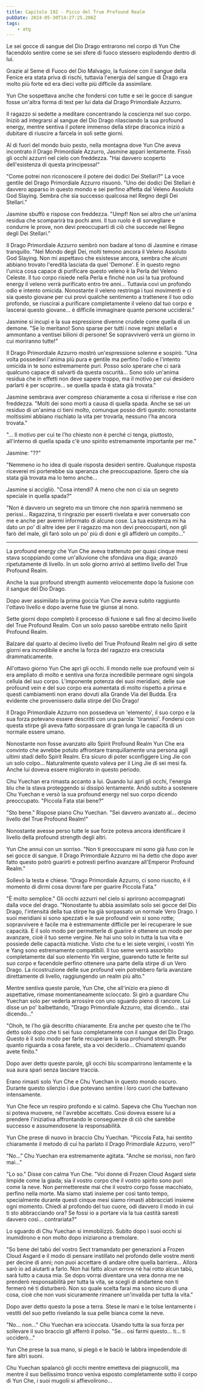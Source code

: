 ```yaml
---
title: Capitolo 192 - Picco del True Profound Realm
pubDate: 2024-05-30T14:27:25.206Z
tags:
    - atg
---
```





Le sei gocce di sangue del Dio Drago entrarono nel corpo di Yun Che facendolo sentire come se sei sfere di fuoco stessero esplodendo dentro di lui.


Grazie al Seme di Fuoco del Dio Malvagio, la fusione con il sangue della Fenice era stata priva di rischi, tuttavia l'energia del sangue di Drago era molto più forte ed era dieci volte più difficile da assimilare.


Yun Che sospettava anche che fondersi con tutte e sei le gocce di sangue fosse un'altra forma di test per lui data dal Drago Primordiale Azzurro.


Il ragazzo si sedette a meditare concentrando la coscienza nel suo corpo. Iniziò ad integrarsi al sangue del Dio Drago rilasciando la sua profound energy, mentre sentiva il potere immenso della stirpe draconica iniziò a dubitare di riuscire a farcela in soli sette giorni.


Al di fuori del mondo buio pesto, nella montagna dove Yun Che aveva incontrato il Drago Primordiale Azzurro, Jasmine apparì lentamente. Fissò gli occhi azzurri nel cielo con freddezza. "Hai davvero scoperto dell'esistenza di questa principessa!"


"Come potrei non riconoscere il potere dei dodici Dei Stellari?" La voce gentile del Drago Primordiale Azzurro risuonò. "Uno dei dodici Dei Stellari è davvero apparso in questo mondo e sei perfino affetta dal Veleno Assoluto God Slaying. Sembra che sia successo qualcosa nel Regno degli Dei Stellari."


Jasmine sbuffò e rispose con freddezza. "Umpf! Non sei altro che un'anima residua che scomparirà tra pochi anni. Il tuo ruolo è di sorvegliare e condurre le prove, non devi preoccuparti di ciò che succede nel Regno degli Dei Stellari."


Il Drago Primordiale Azzurro sembrò non badare al tono di Jasmine e rimase tranquillo. "Nel Mondo degli Dei, molti temono ancora il Veleno Assoluto God Slaying. Non mi aspettavo che esistesse ancora, sembra che alcuni abbiano trovato l'eredità lasciata da quel 'Demone'. E in questo regno l'unica cosa capace di purificare questo veleno è la Perla del Veleno Celeste. Il tuo corpo risiede nella Perla e finché non usi la tua profound energy il veleno verrà purificato entro tre anni... Tuttavia covi un profondo odio e intento omicida. Nonostante il veleno restringa i tuoi movimenti e ci sia questo giovane per cui provi qualche sentimento a trattenere il tuo odio profondo, se riuscirai a purificare completamente il veleno dal tuo corpo e lascerai questo giovane... è difficile immaginare quante persone ucciderai."


Jasmine si incupì e la sua espressione divenne crudele come quella di un demone. "Se lo meritano! Sono sparse per tutti i nove regni stellari e ammontano a ventisei bilioni di persone! Se sopravviverò verrà un giorno in cui moriranno tutte!"


Il Drago Primordiale Azzurro mostrò un'espressione solenne e sospirò. "Una volta possedevi l'anima più pura e gentile ma perfino l'odio e l'intento omicida in te sono estremamente puri. Posso solo sperare che ci sarà qualcuno capace di salvarti da questa oscurità... Sono solo un'anima residua che in effetti non deve sapere troppo, ma il motivo per cui desidero parlarti è per scoprire... se quella spada è stata già trovata."


Jasmine sembrava aver compreso chiaramente a cosa si riferisse e rise con freddezza. "Molti dei sono morti a causa di quella spada. Anche se sei un residuo di un'anima ci tieni molto, comunque posso dirti questo: nonostante moltissimi abbiano rischiato la vita per trovarla, nessuno l'ha ancora trovata."


"... Il motivo per cui te l'ho chiesto non è perché ci tenga, piuttosto, all'interno di quella spada c'è uno spirito estremamente importante per me."


Jasmine: "??"


"Nemmeno io ho idea di quale risposta desideri sentire. Qualunque risposta riceverei mi porterebbe sia speranza che preoccupazione. Spero che sia stata già trovata ma lo temo anche...


Jasmine si accigliò. "Cosa intendi? A meno che non ci sia un segreto speciale in quella spada?"


"Non è davvero un segreto ma un timore che non sparirà nemmeno se perissi... Ragazzina, ti ringrazio per esserti rivelata e aver conversato con me e anche per avermi informato di alcune cose. La tua esistenza mi ha dato un po' di altre idee per il ragazzo ma non devi preoccuparti, non gli farò del male, gli farò solo un po' più di doni e gli affiderò un compito..."


---------------


La profound energy che Yun Che aveva trattenuto per quasi cinque mesi stava scoppiando come un'alluvione che sfondava una diga; avanzò ripetutamente di livello. In un solo giorno arrivò al settimo livello del True Profound Realm.


Anche la sua profound strength aumentò velocemente dopo la fusione con il sangue del Dio Drago.


Dopo aver assimilato la prima goccia Yun Che aveva subito raggiunto l'ottavo livello e dopo averne fuse tre giunse al nono.


Sette giorni dopo completò il processo di fusione e salì fino al decimo livello del True Profound Realm. Con un solo passo sarebbe entrato nello Spirit Profound Realm.


Balzare dal quarto al decimo livello del True Profound Realm nel giro di sette giorni era incredibile e anche la forza del ragazzo era cresciuta drammaticamente.


All'ottavo giorno Yun Che aprì gli occhi. Il mondo nelle sue profound vein si era ampliato di molto e sentiva una forza incredibile permeare ogni singola cellula del suo corpo.
L'imponente potenza dei suoi meridiani, delle sue profound vein e del suo corpo era aumentata di molto rispetto a prima e questi cambiamenti non erano dovuti alla Grande Via del Budda. Era evidente che provenissero dalla stirpe del Dio Drago!


Il Drago Primordiale Azzurro non possedeva un 'elemento', il suo corpo e la sua forza potevano essere descritti con una parola: 'tirannici'. Fondersi con questa stirpe gli aveva fatto sorpassare di gran lunga le capacità di un normale essere umano.


Nonostante non fosse avanzato allo Spirit Profound Realm Yun Che era convinto che avrebbe potuto affrontare tranquillamente una persona agli ultimi stadi dello Spirit Realm. Era sicuro di poter sconfiggere Ling Jie con un solo colpo... Naturalmente questo valeva per il Ling Jie di sei mesi fa. Anche lui doveva essere migliorato in questo periodo.


Chu Yuechan era rimasta accanto a lui. Quando lui aprì gli occhi, l'energia blu che la stava proteggendo si dissipò lentamente. Andò subito a sostenere Chu Yuechan e versò la sua profound energy nel suo corpo dicendo preoccupato. "Piccola Fata stai bene?"


"Sto bene." Rispose piano Chu Yuechan. "Sei davvero avanzato al... decimo livello del True Profound Realm!"


Nonostante avesse perso tutte le sue forze poteva ancora identificare il livello della profound strength degli altri.


Yun Che annuì con un sorriso. "Non ti preoccupare mi sono già fuso con le sei gocce di sangue. Il Drago Primordiale Azzurro mi ha detto che dopo aver fatto questo potrò guarirti e potresti perfino avanzare all'Emperor Profound Realm."


Sollevò la testa e chiese. "Drago Primordiale Azzurro, ci sono riuscito, è il momento di dirmi cosa dovrei fare per guarire Piccola Fata."


"È molto semplice." Gli occhi azzurri nel cielo si aprirono accompagnati dalla voce del drago. "Nonostante tu abbia assimilato solo sei gocce del Dio Drago, l'intensità della tua stirpe ha già sorpassato un normale Vero Drago. I suoi meridiani si sono spezzati e le sue profound vein si sono rotte; sopravvivere è facile ma è estremamente difficile per lei recuperare le sue capacità. E il solo modo per permetterle di guarire è ottenere un modo per avanzare, cioè il tuo seme vergine. Ne hai uno solo in tutta la tua vita e possiede delle capacità mistiche. Visto che tu e lei siete vergini, i vostri Yin e Yang sono estremamente compatibili. Il tuo seme verrà assorbito completamente dal suo elemento Yin vergine, guarendo tutte le ferite sul suo corpo e facendole perfino ottenere una parte della stirpe di un Vero Drago.
La ricostruzione delle sue profound vein potrebbero farla avanzare direttamente di livello, raggiungendo un realm più alto."


Mentre sentiva queste parole, Yun Che, che all'inizio era pieno di aspettative, rimase momentaneamente scioccato. Si girò a guardare Chu Yuechan solo per vederla arrossire con uno sguardo pieno di rancore. Lui disse un po' balbettando, "Drago Primordiale Azzurro, stai dicendo... stai dicendo..."


"Ohoh, te l'ho già descritto chiaramente. Era anche per questo che te l'ho detto solo dopo che ti sei fuso completamente con il sangue del Dio Drago. Questo è il solo modo per farle recuperare la sua profound strength. Per quanto riguarda a cosa farete, sta a voi deciderlo... Chiamatemi quando avete finito."


Dopo aver detto queste parole, gli occhi blu scomparirono lentamente e la sua aura sparì senza lasciare traccia.


Erano rimasti solo Yun Che e Chu Yuechan in questo mondo oscuro. Durante questo silenzio i due potevano sentire i loro cuori che battevano intensamente.


Yun Che fece un respiro profondo e si calmò. Sapeva che Chu Yuechan non si poteva muovere, né l'avrebbe accettato. Così doveva essere lui a prendere l'iniziativa affrontando le conseguenze di ciò che sarebbe successo e assumendosene la responsabilità.


Yun Che prese di nuovo in braccio Chu Yuechan. "Piccola Fata, hai sentito chiaramente il metodo di cui ha parlato il Drago Primordiale Azzurro, vero?"


"No..." Chu Yuechan era estremamente agitata. "Anche se morissi, non farò mai..."


"Lo so." Disse con calma Yun Che. "Voi donne di Frozen Cloud Asgard siete limpide come la giada; sia il vostro corpo che il vostro spirito sono puri come la neve. Non permettereste mai che il vostro corpo fosse macchiato, perfino nella morte. Ma siamo stati insieme per così tanto tempo, specialmente durante questi cinque mesi siamo rimasti abbracciati insieme ogni momento. Chiedi al profondo del tuo cuore, odi davvero il modo in cui ti sto abbracciando ora? Se fossi io a portare via la tua castità saresti davvero così... contrariata?"


Lo sguardo di Chu Yuechan si immobilizzò. Subito dopo i suoi occhi si inumidirono e non molto dopo iniziarono a tremolare.


"So bene del tabù del vostro Sect tramandato per generazioni a Frozen Cloud Asgard e il modo di pensare instillato nel profondo delle vostre menti per decine di anni; non puoi accettare di andare oltre quella barriera... Allora sarò io ad aiutarti a farlo. Non hai fatto alcun errore né hai rotto alcun tabù, sarà tutto a causa mia. Se dopo vorrai diventare una vera donna me ne prenderò responsabilità per tutta la vita, se scegli di andartene non ti fermerò né ti disturberò. Non so quale scelta farai ma sono sicuro di una cosa, cioè che non vuoi sicuramente rimanere un'invalida per tutta la vita."


Dopo aver detto questo la pose a terra. Stese le mani e le tolse lentamente i vestiti del suo petto rivelando la sua pelle bianca come la neve.


"No... non..." Chu Yuechan era scioccata. Usando tutta la sua forza per sollevare il suo braccio gli afferrò il polso. "Se... osi farmi questo... ti... ti ucciderò..."


Yun Che prese la sua mano, si piegò e le baciò le labbra impedendole di fare altri suoni.


Chu Yuechan spalancò gli occhi mentre emetteva dei piagnucolii, ma mentre il suo bellissimo tronco veniva esposto completamente sotto il corpo di Yun Che, i suoi mugolii si affievolirono…




